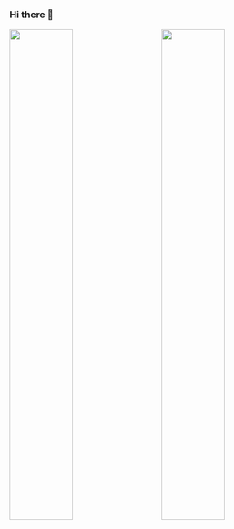 ### Hi there 👋
<img width="47%" align="left" src="https://github-readme-stats.vercel.app/api/?username=LittleTurtle2333&show_icons=true&count_private=true" />
<img width="47%" align="right" src="https://github-readme-stats.vercel.app/api/top-langs/?username=LittleTurtle2333&layout=compact&langs_count=10" />

